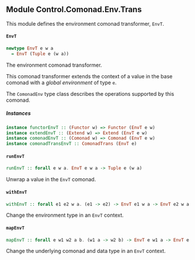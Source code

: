## Module Control.Comonad.Env.Trans

This module defines the environment comonad transformer, `EnvT`.

#### `EnvT`

``` purescript
newtype EnvT e w a
  = EnvT (Tuple e (w a))
```

The environment comonad transformer.

This comonad transformer extends the context of a value in the base comonad with a _global environment_ of
type `e`.

The `ComonadEnv` type class describes the operations supported by this comonad.

##### Instances
``` purescript
instance functorEnvT :: (Functor w) => Functor (EnvT e w)
instance extendEnvT :: (Extend w) => Extend (EnvT e w)
instance comonadEnvT :: (Comonad w) => Comonad (EnvT e w)
instance comonadTransEnvT :: ComonadTrans (EnvT e)
```

#### `runEnvT`

``` purescript
runEnvT :: forall e w a. EnvT e w a -> Tuple e (w a)
```

Unwrap a value in the `EnvT` comonad.

#### `withEnvT`

``` purescript
withEnvT :: forall e1 e2 w a. (e1 -> e2) -> EnvT e1 w a -> EnvT e2 w a
```

Change the environment type in an `EnvT` context.

#### `mapEnvT`

``` purescript
mapEnvT :: forall e w1 w2 a b. (w1 a -> w2 b) -> EnvT e w1 a -> EnvT e w2 b
```

Change the underlying comonad and data type in an `EnvT` context.


